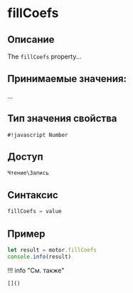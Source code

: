 # fillCoefs

## Описание
The `fillCoefs` property...

## Принимаемые значения:
...

## Тип значения свойства
`#!javascript Number`

## Доступ
`Чтение\Запись`

## Синтаксис
```javascript
fillCoefs = value
```

## Пример
```javascript linenums="1"
let result = motor.fillCoefs
console.info(result)
```

!!! info "См. также"

    []()

